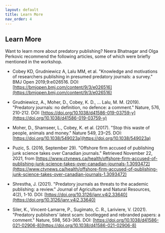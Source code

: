 ```yaml
---
layout: default
title: Learn More
nav_order: 4
---
```

## Learn More

Want to learn more about predatory publishing? Neera Bhatnagar and Olga Perkovic recommend the following articles, some of which were briefly mentioned in the workshop.

- Cobey KD, Grudniewicz A, Lalu MM, et al. "Knowledge and motivations of researchers publishing in presumed predatory journals: a survey." BMJ Open 2019;9:e026516. DOI: [https://bmjopen.bmj.com/content/9/3/e026516](https://bmjopen.bmj.com/content/9/3/e026516)

- Grudniewicz, A., Moher, D., Cobey, K. D., … Lalu, M. M. (2019). "Predatory journals: no definition, no defence: a comment." Nature, 576, 210-212. DOI: [https://doi.org/10.1038/d41586-019-03759-y](https://doi.org/10.1038/d41586-019-03759-y)

- Moher, D., Shamseer, L., Cobey, K. et al. (2017). "Stop this waste of people, animals and money." Nature 549, 23–25. DOI:  [https://doi.org/10.1038/549023a](https://doi.org/10.1038/549023a)

- Puzic, S. (2016, September 29). "Offshore firm accused of publishing junk science takes over Canadian journals." Retrieved November 22, 2021, from [https://www.ctvnews.ca/health/offshore-firm-accused-of-publishing-junk-science-takes-over-canadian-journals-1.3093472](https://www.ctvnews.ca/health/offshore-firm-accused-of-publishing-junk-science-takes-over-canadian-journals-1.3093472)

- Shrestha, J. (2021). "Predatory journals as threats to the academic publishing: a review." Journal of Agriculture and Natural Resources, 4(2), 1-10. DOI: [https://doi.org/10.3126/janr.v4i2.33640](https://doi.org/10.3126/janr.v4i2.33640)

- Siler, K., Vincent-Lamarre, P., Sugimato, C. R., Lariviere, V. (2021). "Predatory publishers’ latest scam: bootlegged and rebranded papers: a comment." Nature, 598, 563-365. DOI: [https://doi.org/10.1038/d41586-021-02906-8](https://doi.org/10.1038/d41586-021-02906-8)


